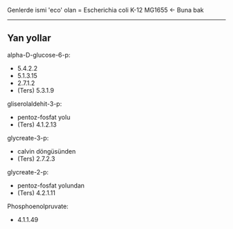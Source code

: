 Genlerde ismi 'eco' olan = Escherichia coli K-12 MG1655 <- Buna bak

---
## Yan yollar

alpha-D-glucose-6-p:
- 5.4.2.2
- 5.1.3.15
- 2.7.1.2
- (Ters) 5.3.1.9

gliserolaldehit-3-p:
- pentoz-fosfat yolu
- (Ters) 4.1.2.13

glycreate-3-p:
- calvin döngüsünden
- (Ters) 2.7.2.3

glycreate-2-p:
- pentoz-fosfat yolundan
- (Ters) 4.2.1.11

Phosphoenolpruvate:
- 4.1.1.49